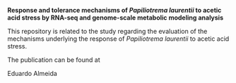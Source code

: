 **Response and tolerance mechanisms of *Papiliotrema laurentii* to acetic acid stress by RNA-seq and genome-scale metabolic modeling analysis**

This repository is related to the study regarding the evaluation of the mechanisms underlying the response of *Papiliotrema laurentii* to acetic acid stress.

The publication can be found at

Eduardo Almeida
